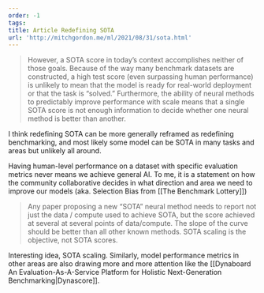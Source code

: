 ```yaml
---
order: -1
tags: 
title: Article Redefining SOTA
url: 'http://mitchgordon.me/ml/2021/08/31/sota.html'
---
```


> However, a SOTA score in today’s context accomplishes neither of those goals. Because of the way many benchmark datasets are constructed, a high test score (even surpassing human performance) is unlikely to mean that the model is ready for real-world deployment or that the task is “solved.” Furthermore, the ability of neural methods to predictably improve performance with scale means that a single SOTA score is not enough information to decide whether one neural method is better than another.

I think redefining SOTA can be more generally reframed as redefining benchmarking, and most likely some model can be SOTA in many tasks and areas but unlikely all around.

Having human-level performance on a dataset with specific evaluation metrics never means we achieve general AI. To me, it is a statement on how the community collaborative decides in what direction and area we need to improve our models (aka. Selection Bias from [[The Benchmark Lottery]])

> Any paper proposing a new “SOTA” neural method needs to report not just the data / compute used to achieve SOTA, but the score achieved at several at several points of data/compute. The slope of the curve should be better than all other known methods. SOTA scaling is the objective, not SOTA scores.

Interesting idea, SOTA scaling. Similarly, model performance metrics in other areas are also drawing more and more attention like the [[Dynaboard An Evaluation-As-A-Service Platform for Holistic Next-Generation Benchmarking|Dynascore]].

